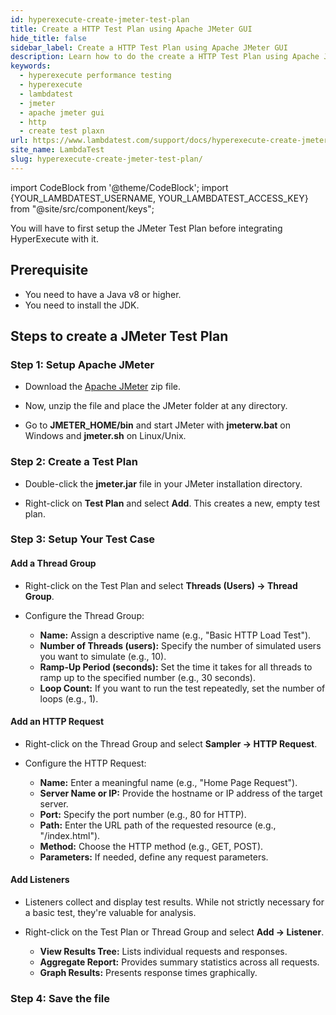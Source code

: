 ```yaml
---
id: hyperexecute-create-jmeter-test-plan
title: Create a HTTP Test Plan using Apache JMeter GUI
hide_title: false
sidebar_label: Create a HTTP Test Plan using Apache JMeter GUI
description: Learn how to do the create a HTTP Test Plan using Apache JMeter GUI
keywords:
  - hyperexecute performance testing
  - hyperexecute
  - lambdatest
  - jmeter
  - apache jmeter gui
  - http
  - create test plaxn
url: https://www.lambdatest.com/support/docs/hyperexecute-create-jmeter-test-plan/
site_name: LambdaTest
slug: hyperexecute-create-jmeter-test-plan/
---
```


import CodeBlock from '@theme/CodeBlock';
import {YOUR_LAMBDATEST_USERNAME, YOUR_LAMBDATEST_ACCESS_KEY} from "@site/src/component/keys";

<script type="application/ld+json"
      dangerouslySetInnerHTML={{ __html: JSON.stringify({
       "@context": "https://schema.org",
        "@type": "BreadcrumbList",
        "itemListElement": [{
          "@type": "ListItem",
          "position": 1,
          "name": "Home",
          "item": "https://www.lambdatest.com"
        },{
          "@type": "ListItem",
          "position": 2,
          "name": "Products Integration",
          "item": "https://www.lambdatest.com/support/docs/"
        },{
          "@type": "ListItem",
          "position": 3,
          "name": "Performance Testing",
          "item": "https://www.lambdatest.com/support/docs/hyperexecute-create-jmeter-test-plan/"
        }]
      })
    }}
></script>

You will have to first setup the JMeter Test Plan before integrating HyperExecute with it.

## Prerequisite

- You need to have a Java v8 or higher.
- You need to install the JDK.

## Steps to create a JMeter Test Plan

### Step 1: Setup Apache JMeter

- Download the [Apache JMeter](https://jmeter.apache.org/download_jmeter.cgi) zip file.

- Now, unzip the file and place the JMeter folder at any directory.

- Go to **JMETER_HOME/bin** and start JMeter with **jmeterw.bat** on Windows and **jmeter.sh** on Linux/Unix.

### Step 2: Create a Test Plan

- Double-click the **jmeter.jar** file in your JMeter installation directory.

- Right-click on **Test Plan** and select **Add**. This creates a new, empty test plan.

### Step 3: Setup Your Test Case

#### Add a Thread Group

- Right-click on the Test Plan and select **Threads (Users) -> Thread Group**.

- Configure the Thread Group:

  - **Name:** Assign a descriptive name (e.g., "Basic HTTP Load Test").
  - **Number of Threads (users):** Specify the number of simulated users you want to simulate (e.g., 10).
  - **Ramp-Up Period (seconds):** Set the time it takes for all threads to ramp up to the specified number (e.g., 30 seconds).
  - **Loop Count:** If you want to run the test repeatedly, set the number of loops (e.g., 1).

#### Add an HTTP Request

- Right-click on the Thread Group and select **Sampler -> HTTP Request**.

- Configure the HTTP Request:

  - **Name:** Enter a meaningful name (e.g., "Home Page Request").
  - **Server Name or IP:** Provide the hostname or IP address of the target server.
  - **Port:** Specify the port number (e.g., 80 for HTTP).
  - **Path:** Enter the URL path of the requested resource (e.g., "/index.html").
  - **Method:** Choose the HTTP method (e.g., GET, POST).
  - **Parameters:** If needed, define any request parameters.

#### Add Listeners 

- Listeners collect and display test results. While not strictly necessary for a basic test, they're valuable for analysis.

- Right-click on the Test Plan or Thread Group and select **Add -> Listener**.

  - **View Results Tree:** Lists individual requests and responses.
  - **Aggregate Report:** Provides summary statistics across all requests.
  - **Graph Results:** Presents response times graphically.

### Step 4: Save the file

<!-- ### Step 5: Perform the Load Testing

Simply increase the number of **Threads (Users)** and configure the **Ramp Up Period(in seconds)**. This implies how many users would be sending requests in how many seconds.

In the example we have mentioned 10 users in 20 seconds. That means every 2 second a user will send an request. -->